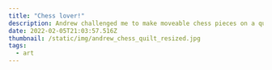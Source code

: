 ```yaml
---
title: "Chess lover!"
description: Andrew challenged me to make moveable chess pieces on a quilt.
date: 2022-02-05T21:03:57.516Z
thumbnail: /static/img/andrew_chess_quilt_resized.jpg
tags:
  - art
---
```

